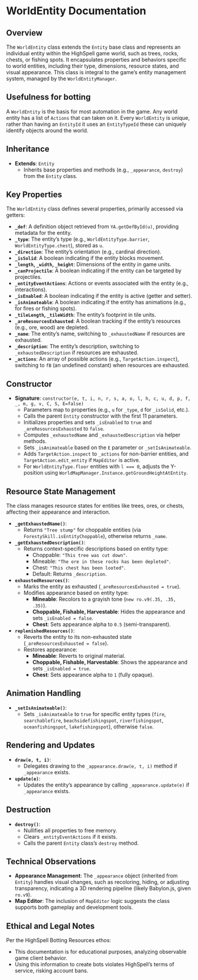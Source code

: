 # WorldEntity Documentation

## Overview
The `WorldEntity` class extends the `Entity` base class and represents an individual entity within the HighSpell game world, such as trees, rocks, chests, or fishing spots. It encapsulates properties and behaviors specific to world entities, including their type, dimensions, resource states, and visual appearance. This class is integral to the game’s entity management system, managed by the `WorldEntityManager`.

## Usefulness for botting
A `WorldEntity` is the basis for most automation in the game. Any world entity has a list of `Actions` that can taken on it. Every `WorldEntity` is unique, rather than having an `EntityId` it uses an `EntityTypeId` these can uniquely identify objects around the world.

## Inheritance
- **Extends**: `Entity`
  - Inherits base properties and methods (e.g., `_appearance`, `destroy`) from the `Entity` class.

## Key Properties
The `WorldEntity` class defines several properties, primarily accessed via getters:

- **`_def`**: A definition object retrieved from `YA.getDefById(u)`, providing metadata for the entity.
- **`_type`**: The entity’s type (e.g., `WorldEntityType.barrier`, `WorldEntityType.chest`), stored as `u`.
- **`_direction`**: The entity’s orientation (e.g., cardinal direction).
- **`_isSolid`**: A boolean indicating if the entity blocks movement.
- **`_length`, `_width`, `_height`**: Dimensions of the entity in game units.
- **`_canProjectile`**: A boolean indicating if the entity can be targeted by projectiles.
- **`_entityEventActions`**: Actions or events associated with the entity (e.g., interactions).
- **`_isEnabled`**: A boolean indicating if the entity is active (getter and setter).
- **`_isAnimateable`**: A boolean indicating if the entity has animations (e.g., for fires or fishing spots).
- **`_tileLength`, `_tileWidth`**: The entity’s footprint in tile units.
- **`_areResourcesExhausted`**: A boolean tracking if the entity’s resources (e.g., ore, wood) are depleted.
- **`_name`**: The entity’s name, switching to `_exhaustedName` if resources are exhausted.
- **`_description`**: The entity’s description, switching to `_exhaustedDescription` if resources are exhausted.
- **`_actions`**: An array of possible actions (e.g., `TargetAction.inspect`), switching to `fB` (an undefined constant) when resources are exhausted.

## Constructor
- **Signature**: `constructor(e, t, i, n, r, s, a, o, l, h, c, u, d, p, f, _, m, g, v, C, S, E=false)`
  - Parameters map to properties (e.g., `u` for `_type`, `d` for `_isSolid`, etc.).
  - Calls the parent `Entity` constructor with the first 11 parameters.
  - Initializes properties and sets `_isEnabled` to `true` and `_areResourcesExhausted` to `false`.
  - Computes `_exhaustedName` and `_exhaustedDescription` via helper methods.
  - Sets `_isAnimateable` based on the `E` parameter or `_setIsAnimateable`.
  - Adds `TargetAction.inspect` to `_actions` for non-barrier entities, and `TargetAction.edit_entity` if `MapEditor` is active.
  - For `WorldEntityType.floor` entities with `l === 0`, adjusts the Y-position using `WorldMapManager.Instance.getGroundHeightAtEntity`.

## Resource State Management
The class manages resource states for entities like trees, ores, or chests, affecting their appearance and interaction.

- **`_getExhaustedName()`**:
  - Returns `"Tree stump"` for choppable entities (via `ForestySkill.isEntityChoppable`), otherwise returns `_name`.
- **`_getExhaustedDescription()`**:
  - Returns context-specific descriptions based on entity type:
    - Choppable: `"This tree was cut down"`.
    - Mineable: `"The ore in these rocks has been depleted"`.
    - Chest: `"This chest has been looted"`.
    - Default: Returns `_description`.
- **`exhaustedResources()`**:
  - Marks the entity as exhausted (`_areResourcesExhausted = true`).
  - Modifies appearance based on entity type:
    - **Mineable**: Recolors to a grayish tone (`new ro.v9(.35, .35, .35)`).
    - **Choppable, Fishable, Harvestable**: Hides the appearance and sets `_isEnabled = false`.
    - **Chest**: Sets appearance alpha to `0.5` (semi-transparent).
- **`replenishedResources()`**:
  - Reverts the entity to its non-exhausted state (`_areResourcesExhausted = false`).
  - Restores appearance:
    - **Mineable**: Reverts to original material.
    - **Choppable, Fishable, Harvestable**: Shows the appearance and sets `_isEnabled = true`.
    - **Chest**: Sets appearance alpha to `1` (fully opaque).

## Animation Handling
- **`_setIsAnimateable()`**:
  - Sets `_isAnimateable` to `true` for specific entity types (`fire`, `searchablefire`, `beachsidefishingspot`, `riverfishingspot`, `oceanfishingspot`, `lakefishingspot`), otherwise `false`.

## Rendering and Updates
- **`draw(e, t, i)`**:
  - Delegates drawing to the `_appearance.draw(e, t, i)` method if `_appearance` exists.
- **`update(e)`**:
  - Updates the entity’s appearance by calling `_appearance.update(e)` if `_appearance` exists.

## Destruction
- **`destroy()`**:
  - Nullifies all properties to free memory.
  - Clears `_entityEventActions` if it exists.
  - Calls the parent `Entity` class’s `destroy` method.

## Technical Observations
- **Appearance Management**: The `_appearance` object (inherited from `Entity`) handles visual changes, such as recoloring, hiding, or adjusting transparency, indicating a 3D rendering pipeline (likely Babylon.js, given `ro.v9`).
- **Map Editor**: The inclusion of `MapEditor` logic suggests the class supports both gameplay and development tools.

## Ethical and Legal Notes
Per the HighSpell Botting Resources ethos:
- This documentation is for educational purposes, analyzing observable game client behavior.
- Using this information to create bots violates HighSpell’s terms of service, risking account bans.